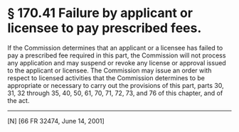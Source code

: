 # § 170.41   Failure by applicant or licensee to pay prescribed fees.

If the Commission determines that an applicant or a licensee has failed to pay a prescribed fee required in this part, the Commission will not process any application and may suspend or revoke any license or approval issued to the applicant or licensee. The Commission may issue an order with respect to licensed activities that the Commission determines to be appropriate or necessary to carry out the provisions of this part, parts 30, 31, 32 through 35, 40, 50, 61, 70, 71, 72, 73, and 76 of this chapter, and of the act.



---

[N] [66 FR 32474, June 14, 2001]




